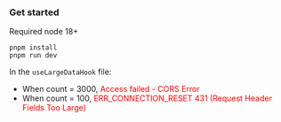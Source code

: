 ### Get started

Required node 18+

`pnpm install` \
`pnpm run dev`

In the `useLargeDataHook` file:

- When count = 3000, <span style="color:red">Access failed - CORS Error</span>
- When count = 100, <span style="color:red">ERR_CONNECTION_RESET 431 (Request Header Fields Too Large)</span>
